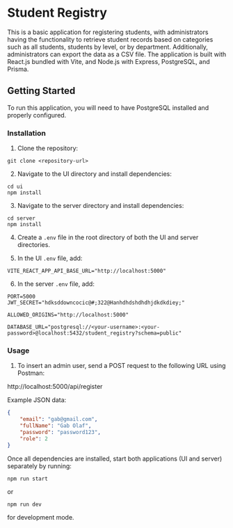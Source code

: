 
# Student Registry

This is a basic application for registering students, with administrators having the functionality to retrieve student records based on categories such as all students, students by level, or by department. Additionally, administrators can export the data as a CSV file. The application is built with React.js bundled with Vite, and Node.js with Express, PostgreSQL, and Prisma.

## Getting Started

To run this application, you will need to have PostgreSQL installed and properly configured.

### Installation

1. Clone the repository:

```git clone <repository-url>```


2. Navigate to the UI directory and install dependencies:

```
cd ui
npm install
```


3. Navigate to the server directory and install dependencies:

```
cd server
npm install
```


4. Create a `.env` file in the root directory of both the UI and server directories.

5. In the UI `.env` file, add:
```
VITE_REACT_APP_API_BASE_URL="http://localhost:5000"
```

6. In the server `.env` file, add:

```
PORT=5000
JWT_SECRET="hdksddowncocic@#;322@Hanhdhdshdhdhjdkdkdiey;"

ALLOWED_ORIGINS="http://localhost:5000"

DATABASE_URL="postgresql://<your-username>:<your-password>@localhost:5432/student_registry?schema=public"
```

### Usage

1. To insert an admin user, send a POST request to the following URL using Postman:

http://localhost:5000/api/register


Example JSON data:
```json
{
    "email": "gab@gmail.com",
    "fullName": "Gab Olaf",
    "password": "password123",
    "role": 2
}

```
Once all dependencies are installed, start both applications (UI and server) separately by running:

```npm run start```

or

```npm run dev```

for development mode.